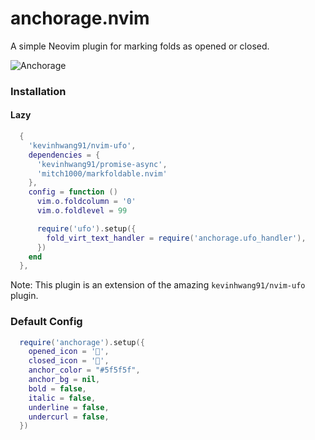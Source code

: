 # anchorage.nvim
A simple Neovim plugin for marking folds as opened or closed.

![Anchorage](https://github.com/user-attachments/assets/6c6321cc-0d14-4bdf-9dca-976d36de2a75)

### Installation

#### Lazy



```lua
  {
    'kevinhwang91/nvim-ufo',
    dependencies = {
      'kevinhwang91/promise-async',
      'mitch1000/markfoldable.nvim'
    },
    config = function ()
      vim.o.foldcolumn = '0' 
      vim.o.foldlevel = 99 

      require('ufo').setup({
        fold_virt_text_handler = require('anchorage.ufo_handler'),
      })
    end
  },
```
Note: This plugin is an extension of the amazing `kevinhwang91/nvim-ufo` plugin.

### Default Config

```lua
  require('anchorage').setup({
    opened_icon = '',
    closed_icon = '',
    anchor_color = "#5f5f5f",
    anchor_bg = nil,
    bold = false,
    italic = false,
    underline = false,
    undercurl = false,
  })
```



